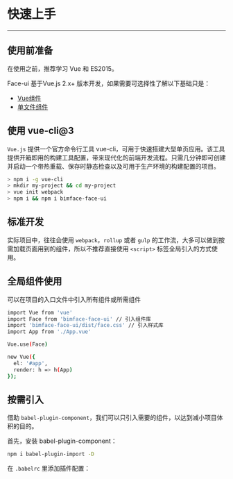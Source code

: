 # 快速上手
----

## 使用前准备
在使用之前，推荐学习 Vue 和 ES2015。

Face-ui 基于Vue.js 2.x+ 版本开发，如果需要可选择性了解以下基础只是：

- [Vue组件](https://cn.vuejs.org/v2/guide/components.html)
- [单文件组件](https://cn.vuejs.org/v2/guide/single-file-components.html)


## 使用 vue-cli@3

```Vue.js``` 提供一个官方命令行工具 vue-cli，可用于快速搭建大型单页应用。该工具提供开箱即用的构建工具配置，带来现代化的前端开发流程。只需几分钟即可创建并启动一个带热重载、保存时静态检查以及可用于生产环境的构建配置的项目。
``` bash
> npm i -g vue-cli
> mkdir my-project && cd my-project
> vue init webpack
> npm i && npm i bimface-face-ui
```


## 标准开发
实际项目中，往往会使用 ```webpack```，```rollup``` 或者 ```gulp``` 的工作流，大多可以做到按需加载页面用到的组件，所以不推荐直接使用 ```<script>``` 标签全局引入的方式使用。

## 全局组件使用
可以在项目的入口文件中引入所有组件或所需组件
``` bash
import Vue from 'vue'
import Face from 'bimface-face-ui' // 引入组件库
import 'bimface-face-ui/dist/face.css' // 引入样式库
import App from './App.vue'

Vue.use(Face)

new Vue({
  el: '#app',
  render: h => h(App)
});
```

## 按需引入

借助 ```babel-plugin-component```，我们可以只引入需要的组件，以达到减小项目体积的目的。

首先，安装 babel-plugin-component：
``` bash
npm i babel-plugin-import -D
```
在 ```.babelrc``` 里添加插件配置：
